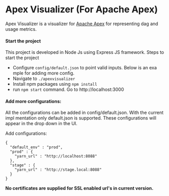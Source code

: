 # Apex Visualizer (For Apache Apex)

Apex Visualizer is a visualizer for [Apache Apex](http://apex.apache.org/) for representing dag and usage metrics.

#### Start the project

This project is developed in Node Js using Express JS framework. Steps to start the project

- Configure `config/default.json` to point valid inputs. Below is an exa
mple for adding more config.
- Navigate to `./apexvisualizer`
- Install npm packages using `npm install`
- run `npm start` command. Go to http://localhost:3000

#### Add more configurations:

All the configurations can be added in config/default.json. With the current impl
mentation only default.json is supported. These configurations will appear in
the drop down in the UI.

Add configurations:

    {
      "default_env" : "prod",
      "prod" : {
        "yarn_url" : "http://localhost:8088"
      },
      "stage" : {
        "yarn_url" : "http://stage.local:8088"
      }
    }

**No certificates are supplied for SSL enabled url's in current version.**
